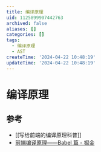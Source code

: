 ```yaml
---
title: 编译原理
uid: 1125899907442763
archived: false
aliases: []
categories: []
tags:
  - 编译原理
  - AST
createTime: '2024-04-22 10:48:19'
updateTime: '2024-04-22 10:48:19'
---
```


# 编译原理

## 参考

- [[写给前端的编译原理科普]]
- [前端编译原理——Babel 篇 - 掘金](https://juejin.cn/post/7200366809409159205)
